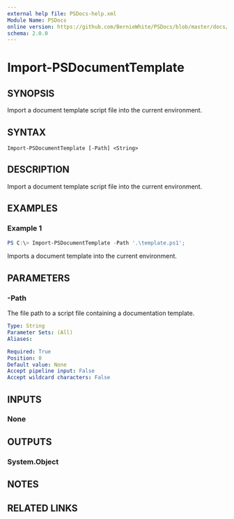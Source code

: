 ```yaml
---
external help file: PSDocs-help.xml
Module Name: PSDocs
online version: https://github.com/BernieWhite/PSDocs/blob/master/docs/commands/PSDocs/en-US/Import-PSDocumentTemplate.md
schema: 2.0.0
---
```


# Import-PSDocumentTemplate

## SYNOPSIS

Import a document template script file into the current environment.

## SYNTAX

```text
Import-PSDocumentTemplate [-Path] <String>
```

## DESCRIPTION

Import a document template script file into the current environment.

## EXAMPLES

### Example 1

```powershell
PS C:\> Import-PSDocumentTemplate -Path '.\template.ps1';
```

Imports a document template into the current environment.

## PARAMETERS

### -Path

The file path to a script file containing a documentation template.

```yaml
Type: String
Parameter Sets: (All)
Aliases:

Required: True
Position: 0
Default value: None
Accept pipeline input: False
Accept wildcard characters: False
```

## INPUTS

### None

## OUTPUTS

### System.Object

## NOTES

## RELATED LINKS
